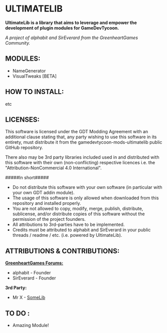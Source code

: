 ULTIMATELIB
=============================
**UltimateLib is a library that aims to leverage and empower the development of plugin modules for GameDevTycoon.**

*A project of alphabit and SirEverard from the GreenheartGames Community.*


MODULES:
--------------
- NameGenerator
- VisualTweaks [BETA]



HOW TO INSTALL:
--------------
etc

LICENSES:
--------------
This software is licensed under the GDT Modding Agreement with an additional clause stating that,
any party wishing to use this software in its entirety, must distribute it from the gamedevtycoon-mods-ultimatelib
public GitHub repository.

There also may be 3rd party libraries included used in and distributed with this software with their own (non-conflicting)
respective licences i.e. the "Attribution-NonCommercial 4.0 International".

#####In short#####

- Do not distribute this software with your own software (in particular with your own GDT addin module).
- The usage of this software is only allowed when downloaded from this repository and installed properly.
- You are not allowed to copy, modify, merge, publish, distribute, sublicense, and/or distribute copies of this software without the permission of the project founders.
- All attributions to 3rd-parties have to be implemented.
- Credits must be attributed to alphabit and SirEverard in your public threads / readme / etc. (i.e. powered by UltimateLib).
 
ATTRIBUTIONS & CONTRIBUTIONS:
--------------

**<a href="http://forum.greenheartgames.com/">GreenheartGames Forums:</a>**
- alphabit - Founder
- SirEverard - Founder
 

**3rd Party:**
- Mr X - <a href="somewebsite">SomeLib</a>


TO DO :
-------------

- Amazing Module!



